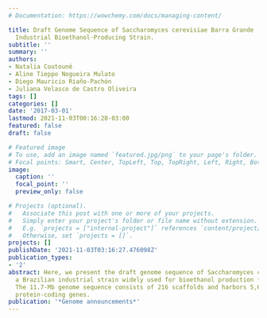 ```yaml
---
# Documentation: https://wowchemy.com/docs/managing-content/

title: Draft Genome Sequence of Saccharomyces cerevisiae Barra Grande (BG-1), a Brazilian
  Industrial Bioethanol-Producing Strain.
subtitle: ''
summary: ''
authors:
- Natalia Coutouné
- Aline Tieppo Nogueira Mulato
- Diego Mauricio Riaño-Pachón
- Juliana Velasco de Castro Oliveira
tags: []
categories: []
date: '2017-03-01'
lastmod: 2021-11-03T00:16:28-03:00
featured: false
draft: false

# Featured image
# To use, add an image named `featured.jpg/png` to your page's folder.
# Focal points: Smart, Center, TopLeft, Top, TopRight, Left, Right, BottomLeft, Bottom, BottomRight.
image:
  caption: ''
  focal_point: ''
  preview_only: false

# Projects (optional).
#   Associate this post with one or more of your projects.
#   Simply enter your project's folder or file name without extension.
#   E.g. `projects = ["internal-project"]` references `content/project/deep-learning/index.md`.
#   Otherwise, set `projects = []`.
projects: []
publishDate: '2021-11-03T03:16:27.476098Z'
publication_types:
- '2'
abstract: Here, we present the draft genome sequence of Saccharomyces cerevisiae BG-1,
  a Brazilian industrial strain widely used for bioethanol production from sugarcane.
  The 11.7-Mb genome sequence consists of 216 scaffolds and harbors 5,607 predicted
  protein-coding genes.
publication: '*Genome announcements*'
---
```

